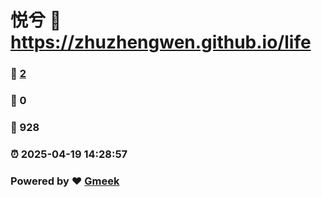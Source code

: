 # 悦兮 :link: https://zhuzhengwen.github.io/life 
### :page_facing_up: [2](https://zhuzhengwen.github.io/life/tag.html) 
### :speech_balloon: 0 
### :hibiscus: 928 
### :alarm_clock: 2025-04-19 14:28:57 
### Powered by :heart: [Gmeek](https://github.com/Meekdai/Gmeek)
